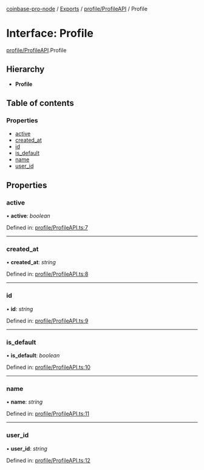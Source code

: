 [coinbase-pro-node](../../README.md) / [Exports](../../modules.md) / [profile/ProfileAPI](../../modules/profile_profileapi.md) / Profile

# Interface: Profile

[profile/ProfileAPI](../../modules/profile_profileapi.md).Profile

## Hierarchy

- **Profile**

## Table of contents

### Properties

- [active](profileapi.profile.md#active)
- [created_at](profileapi.profile.md#created_at)
- [id](profileapi.profile.md#id)
- [is_default](profileapi.profile.md#is_default)
- [name](profileapi.profile.md#name)
- [user_id](profileapi.profile.md#user_id)

## Properties

### active

• **active**: _boolean_

Defined in: [profile/ProfileAPI.ts:7](https://github.com/bennycode/coinbase-pro-node/blob/aa07e6d/src/profile/ProfileAPI.ts#L7)

---

### created_at

• **created_at**: _string_

Defined in: [profile/ProfileAPI.ts:8](https://github.com/bennycode/coinbase-pro-node/blob/aa07e6d/src/profile/ProfileAPI.ts#L8)

---

### id

• **id**: _string_

Defined in: [profile/ProfileAPI.ts:9](https://github.com/bennycode/coinbase-pro-node/blob/aa07e6d/src/profile/ProfileAPI.ts#L9)

---

### is_default

• **is_default**: _boolean_

Defined in: [profile/ProfileAPI.ts:10](https://github.com/bennycode/coinbase-pro-node/blob/aa07e6d/src/profile/ProfileAPI.ts#L10)

---

### name

• **name**: _string_

Defined in: [profile/ProfileAPI.ts:11](https://github.com/bennycode/coinbase-pro-node/blob/aa07e6d/src/profile/ProfileAPI.ts#L11)

---

### user_id

• **user_id**: _string_

Defined in: [profile/ProfileAPI.ts:12](https://github.com/bennycode/coinbase-pro-node/blob/aa07e6d/src/profile/ProfileAPI.ts#L12)
